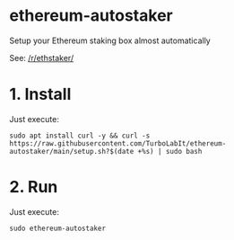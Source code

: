 # ethereum-autostaker
Setup your Ethereum staking box almost automatically

See: [/r/ethstaker/](https://www.reddit.com/r/ethstaker/comments/k4xkmp/i_built_a_script_to_setup_a_pc_for_staking_top_to/)


# 1. Install
Just execute:

```
sudo apt install curl -y && curl -s https://raw.githubusercontent.com/TurboLabIt/ethereum-autostaker/main/setup.sh?$(date +%s) | sudo bash
```

# 2. Run
Just execute:

```
sudo ethereum-autostaker
```

